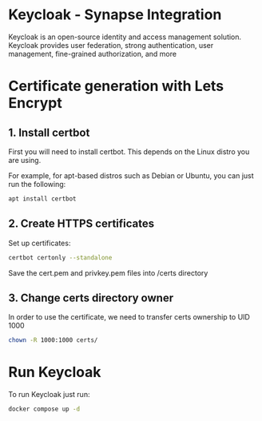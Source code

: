 # Keycloak - Synapse Integration

Keycloak is an open-source identity and access management solution. Keycloak provides user federation, strong authentication, user management, fine-grained authorization, and more

# Certificate generation with Lets Encrypt

## 1. Install certbot

First you will need to install certbot. This depends on the Linux distro you are using.

For example, for apt-based distros such as Debian or Ubuntu, you can just run the following:

```bash
apt install certbot
```
  
## 2. Create HTTPS certificates

Set up certificates:

```bash
certbot certonly --standalone
```

Save the cert.pem and privkey.pem files into /certs directory

## 3. Change certs directory owner

In order to use the certificate, we need to transfer certs ownership to UID 1000

```bash
chown -R 1000:1000 certs/
```

# Run Keycloak

To run Keycloak just run:

```bash
docker compose up -d
```
